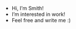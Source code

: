 - Hi, I’m Smith!
- I’m interested in work!
- Feel free and write me :)

<!---
geosmith45/geosmith45 is a ✨ special ✨ repository because its `README.md` (this file) appears on your GitHub profile.
You can click the Preview link to take a look at your changes.
--->
